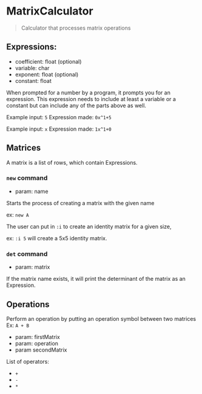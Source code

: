 # MatrixCalculator
> Calculator that processes matrix operations

## Expressions:

- coefficient: float (optional)
- variable: char 
- exponent: float (optional)
- constant: float

When prompted for a number by a program, it prompts you for an expression. This expression needs to include at least a variable or a constant but can include any of the parts above as well.

Example input: `5` Expression made: `0x^1+5`

Example input: `x` Expression made: `1x^1+0`

## Matrices
A matrix is a list of rows, which contain Expressions.


### `new` command
- param: name

Starts the process of creating a matrix with the given name

ex: `new A`

The user can put in `:i` to create an identity matrix for a given size,

ex: `:i 5` will create a 5x5 identity matrix.

### `det` command
- param: matrix

If the matrix name exists, it will print the determinant of the matrix as an Expression.

## Operations

Perform an operation by putting an operation symbol between two matrices
Ex: `A + B`
- param: firstMatrix
- param: operation
- param secondMatrix

List of operators:
- `+`
- `-`
- `*`
